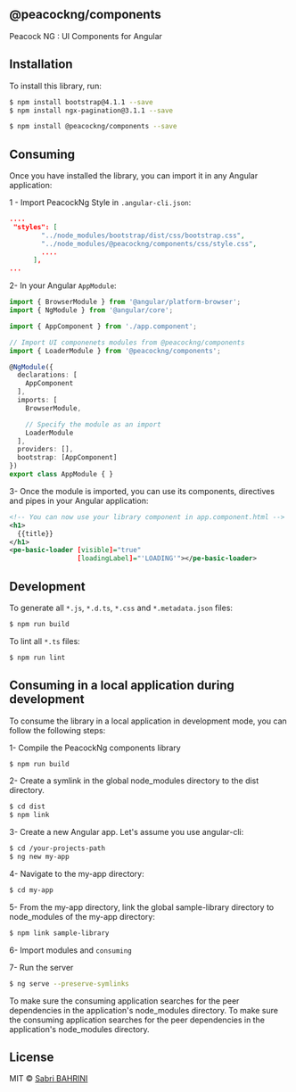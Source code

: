 ## @peacockng/components
Peacock NG : UI Components for Angular 
## Installation

To install this library, run:

```bash
$ npm install bootstrap@4.1.1 --save
$ npm install ngx-pagination@3.1.1 --save
```

```bash
$ npm install @peacockng/components --save
```

## Consuming

Once you have installed the library, you can import it in any Angular application:

1 - Import PeacockNg Style in `.angular-cli.json`:


```json
....
 "styles": [
        "../node_modules/bootstrap/dist/css/bootstrap.css",
        "../node_modules/@peacockng/components/css/style.css",
        ....
      ],
...
```

2- In your Angular `AppModule`:

```typescript
import { BrowserModule } from '@angular/platform-browser';
import { NgModule } from '@angular/core';

import { AppComponent } from './app.component';

// Import UI componenets modules from @peacockng/components
import { LoaderModule } from '@peacockng/components';

@NgModule({
  declarations: [
    AppComponent
  ],
  imports: [
    BrowserModule,

    // Specify the module as an import
    LoaderModule
  ],
  providers: [],
  bootstrap: [AppComponent]
})
export class AppModule { }
```

3- Once the module is imported, you can use its components, directives and pipes in your Angular application:

```xml
<!-- You can now use your library component in app.component.html -->
<h1>
  {{title}}
</h1>
<pe-basic-loader [visible]="true"
                 [loadingLabel]="'LOADING'"></pe-basic-loader>
```

## Development

To generate all `*.js`, `*.d.ts`, `*.css` and `*.metadata.json` files:

```bash
$ npm run build
```

To lint all `*.ts` files:

```bash
$ npm run lint
```

## Consuming in a local application during development
To consume the library in a local application in development mode, you can follow the following steps:

1- Compile the PeacockNg components library
```bash
$ npm run build
```
2- Create a symlink in the global node_modules directory to the dist directory.
```bash
$ cd dist
$ npm link
```

3- Create a new Angular app. Let's assume you use angular-cli:
```bash
$ cd /your-projects-path
$ ng new my-app
```

4- Navigate to the my-app directory:
```bash
$ cd my-app
```

5- From the my-app directory, link the global sample-library directory to node_modules of the my-app directory:
```bash
$ npm link sample-library
```

6- Import modules and `consuming`

7- Run the server
```bash
$ ng serve --preserve-symlinks
```
To make sure the consuming application searches for the peer dependencies in the application's node_modules directory.
To make sure the consuming application searches for the peer dependencies in the application's node_modules directory.



## License

MIT © [Sabri BAHRINI](mailto:sabri.bahrini@gmail.com)
